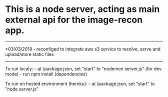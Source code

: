 # This is a node server, acting as main external api for the image-recon app.

****************************************************************************************************
*03/03/2018 - reconfiged to integrate aws s3 service to resolve, serve and upload/store static files
****************************************************************************************************
To run localy:
    - at /package.json, set "start" to "nodemon server.js" (for dev mode)
    - run npm install (dependencies)

To run on hosted environment (heroku):
    - at /package.json, set "start" to "node server.js"